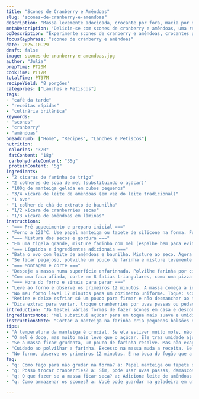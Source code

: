 ```yaml
---
title: "Scones de Cranberry e Amêndoas"
slug: "scones-de-cranberry-e-amendoas"
description: "Massa levemente adocicada, crocante por fora, macia por dentro. Troquei açúcar por mel e usei leite de amêndoas para um toque diferente. Amêndoas em lâminas e cranberries secas trazem textura e acidez. Cortar em triângulos permite um crescimento uniforme, sem perder a rusticidade. Ajustei o tempo de forno para garantir que dourem sem ressecar. Ideal para um café da tarde, para quem curte sabores marcantes e um pão rápido e artesanal."
metaDescription: "Delicie-se com scones de cranberry e amêndoas, uma receita rústica e saborosa para um café da tarde inesquecível"
ogDescription: "Experimente scones de cranberry e amêndoas, crocantes por fora e macios por dentro; perfeitos para um café da tarde especial"
focusKeyphrase: "scones de cranberry e amêndoas"
date: 2025-10-29
draft: false
image: scones-de-cranberry-e-amendoas.jpg
author: "Julia"
prepTime: PT20M
cookTime: PT17M
totalTime: PT37M
recipeYield: "8 porções"
categories: ["Lanches e Petiscos"]
tags:
- "café da tarde"
- "receitas rápidas"
- "culinária britânica"
keywords:
- "scones"
- "cranberry"
- "amêndoas"
breadcrumb: ["Home", "Recipes", "Lanches e Petiscos"]
nutrition: 
 calories: "320"
 fatContent: "18g"
 carbohydrateContent: "35g"
 proteinContent: "5g"
ingredients:
- "2 xícaras de farinha de trigo"
- "2 colheres de sopa de mel (substituindo o açúcar)"
- "100g de manteiga gelada em cubos pequenos"
- "3/4 xícara de leite de amêndoas (em vez do leite tradicional)"
- "1 ovo"
- "1 colher de chá de extrato de baunilha"
- "1/2 xícara de cranberries secas"
- "1/3 xícara de amêndoas em lâminas"
instructions:
- "=== Pré-aquecimento e preparo inicial ==="
- "Forno a 220°C. Use papel manteiga ou tapete de silicone na forma. Fundamental para não grudar e facilitar a limpeza."
- "=== Mistura dos secos e gordura ==="
- "Em uma tigela grande, misture farinha com mel (espalhe bem para evitar pontos doces concentrados). Com blender de massa ou dois garfos, junte a manteiga até virar pequenos pedaços parecidos com ervilhas pequenas. A manteiga gelada cria flocos na massa, o segredo da crocância."
- "=== Líquidos e ingredientes adicionais ==="
- "Bata o ovo com leite de amêndoas e baunilha. Misture ao seco. Agora acrescente cranberries e amêndoas. Mexa só até incorporar, sem exagerar para não endurecer o scone."
- "Se ficar pegajoso, polvilhe um pouco de farinha e misture levemente com as mãos. Massa deve ser maleável, um pouco grudenta, fácil de trabalhar. Se estiver seca demais, adicione mais leite em gotinhas."
- "=== Montagem e corte ==="
- "Despeje a massa numa superfície enfarinhada. Polvilhe farinha por cima para não grudar. Achate formando um disco de uns 20 cm de diâmetro, com cerca de 2 cm de altura. Não aperte demais para deixar o interior fofo."
- "Com uma faca afiada, corte em 8 fatias triangulares, como uma pizza. Separe cada fatia cuidadosamente, deixando uns 2 cm de espaço pra assar sem grudar. Use uma espátula para levantar e posicionar."
- "=== Hora do forno e sinais para parar ==="
- "Leve ao forno e observe os primeiros 12 minutos. A massa começa a inchar e dourar nas pontas. O cheiro de manteiga e amêndoas vai invadir a cozinha, sinal de que está quase. Quando estiver dourado, cuidado para não passar do ponto ou ficam duros."
- "No meu forno levei 17 minutos para um cozimento uniforme. Toque: scone deve estar firme na superfície, mas leve ao pressionar, um pouco elástico por dentro. Se estiver muito molhado, deixe mais 2 minutos mas cubra com papel alumínio para não queimar."
- "Retire e deixe esfriar só um pouco para firmar e não desmanchar ao tirar da assadeira. Sirva quentinho com manteiga ou geleia."
- "Dica extra: para variar, troque cranberries por uvas passas ou pedacinhos de damasco, e as amêndoas por nozes ou castanha-do-pará para um perfil mais tropical."
introduction: "Já testei várias formas de fazer scones em casa e descobri como pequenos detalhes que parecem bobos fazem toda diferença. Tipo a temperatura da manteiga, nunca deixe aquecer demais ou derreter. O mel entra para adoçar mais naturalmente e ajuda a manter a umidade que o açúcar às vezes rouba. Leite de amêndoas dá um aroma mais leve e casa bem com amêndoas e cranberries, que sempre me conquistam pelo contraste entre o azedinho e o crocante. Cortar em triângulos é prático, mas o espaço entre eles é vital para o forno 'respirar' e dourar por igual. Esqueça medidas exatas aqui, confie no instinto e no toque para ajustar a massa. É assim que dá certo, scones com alma, não industrializados. Relembro aquela sensação ao tirar do forno, o aroma quente que invade a casa e a casquinha dourada que estala sob os dedos. Não tem preço."
ingredientsNote: "Mel substitui açúcar para um toque mais suave e umidificado, clássico no Brasil onde usamos menos açúcar em massas. Leite de amêndoas pode ser trocado por leite de coco ou até mesmo água com uma pitada de limão para cortar um pouco da gordura. A manteiga deve estar bem gelada, isso faz toda diferença para a textura final. Amêndoas em lâminas garantem crocância; não use farinha de amêndoas para não alterar o peso da massa. Cranberries secas podem ser trocadas por uvas-passas, damascos picados ou até pedaços de jabuticaba seca caso tenha acesso. Se a massa ficar muito seca, vá adicionando líquido aos poucos, nunca toda vez de uma vez, para evitar erro. Não se esqueça do fermento, não use fermento biológico nessa receita, scones são rápidos e usam só fermento químico (se desejar, pode acrescentar)."
instructionsNote: "Cortar a manteiga na farinha cria pequenos bolsões de gordura que, no forno, derretem e fazem o interior do scone ficar aerado, quase esponjoso. Misturar demais ativa o glúten e deixa o scone duro, firme e mumificado (feio, pesado). Gaste tempo na textura da massa e respeito para que ela não fique pegajosa demais, pois senão não forma bem. Uso esta técnica sempre, e a diferença no resultado me convence toda vez a não acelerar. Na hora de moldar, o disco deve ser espesso para que doure por fora sem ressecar o miolo. O espaço entre os pedaços na forma evita que grudem na expansão do forno. Cuidado para assar demais. O cheiro da manteiga queimando indica que foi longe demais. Esses são avisos que a prática dá, não confie só no relógio. Servir quentinho é quase uma obrigação, quando esfriar perde um pouco do charme, mas pode ser reaquecido no micro-ondas por 20 segundos para recuperar maciez."
tips:
- "A temperatura da manteiga é crucial. Se ela estiver muito mole, não cria flocos. Manteiga gelada é a chave para scones crocantes. Experimente cortar a manteiga em cubos e deixá-la no freezer por 10 minutos antes de usar. O toque artesanal fica garantido. Não tenha pressa aqui."
- "O mel é doce, mas muito mais leve que o açúcar. Ele traz umidade ajuda na textura. Substitua o açúcar de uma receita qualquer e perceba como muda o resultado. O sabor é mais sutil e vai bem com o azedinho das cranberries. Pode usar açúcar mascavo, mas cuidado na quantidade."
- "Se a massa ficar grudenta, um pouco de farinha resolve. Mas não exagere! O ideal é que ela fique um pouco pegajosa, leve, fácil de trabalhar. Se não der o ponto, adicione milk de amêndoas em gotas. Assim você evita que a massa fique seca ou quebradiça."
- "Cuidado ao polvilhar a farinha. Excesso na massa muda a receita. Se precisar enfarinhar a superfície, use pouco. Achatar a massa deve ser feito com carinho, não aperte demais. O disco deve ficar com 2 cm de altura, assim o miolo fica bem macio. O tempo de forno é essencial."
- "No forno, observe os primeiros 12 minutos. É na boca do fogão que a mágica acontece. O cheiro vai invadir a casa. O ponto certo é quando as bordas ficam douradas. Não deixe queimar! Se passar do ponto, perde a maciez. O toque final deve ser firme, mas elástico."
faq:
- "q: Como faço para não grudar na forma? a: Papel manteiga ou tapete de silicone é o ideal. Sempre use. Faço questão disso porque facilita a limpeza e garante que não grude. Nada pior que perder uma receita por causa disso."
- "q: Posso trocar cranberries? a: Sim, pode usar uvas passas, damascos ou jabuticaba seca. Mas cuidado, cada ingrediente tem seu próprio nível de umidade. Adapte a receita conforme o que você tem na despensa. Faça experiências."
- "q: O que fazer se a massa ficar seca? a: Adicione leite de amêndoas aos poucos. Não jogue tudo de uma vez. Isso pode mudar a textura completa. A massa deve ser levemente grudenta, se estiver muito seca, não vai dar certo. Melhor prevenir."
- "q: Como armazenar os scones? a: Você pode guardar na geladeira em um recipiente fechado por até 3 dias. Eles perdem um pouco da crocância. Faça parte de um prato e reconquiste a textura no micro-ondas por 20 segundos. Essa é a saída."

---
```

